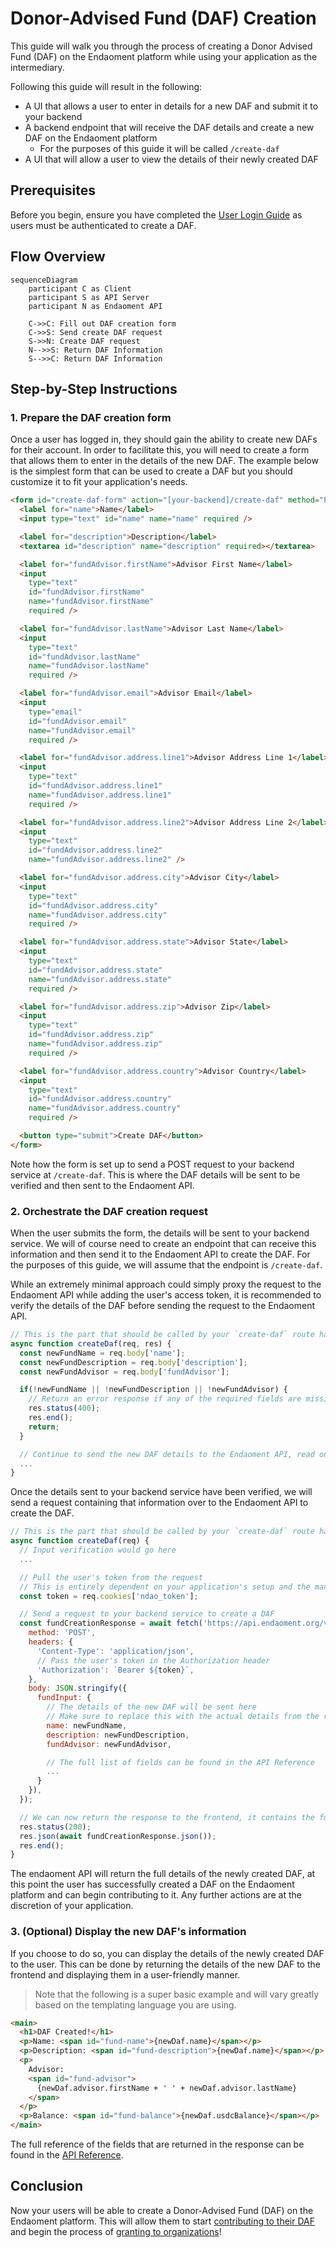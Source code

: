 # Donor-Advised Fund (DAF) Creation

This guide will walk you through the process of creating a Donor Advised Fund (DAF) on the Endaoment platform while using your application as the intermediary.

Following this guide will result in the following:

- A UI that allows a user to enter in details for a new DAF and submit it to your backend
- A backend endpoint that will receive the DAF details and create a new DAF on the Endaoment platform
  - For the purposes of this guide it will be called `/create-daf`
- A UI that will allow a user to view the details of their newly created DAF

## Prerequisites

Before you begin, ensure you have completed the [User Login Guide](./login-user.md) as users must be authenticated to create a DAF.

## Flow Overview

```mermaid
sequenceDiagram
    participant C as Client
    participant S as API Server
    participant N as Endaoment API

    C->>C: Fill out DAF creation form
    C->>S: Send create DAF request
    S->>N: Create DAF request
    N-->>S: Return DAF Information
    S-->>C: Return DAF Information
```

## Step-by-Step Instructions

### 1. Prepare the DAF creation form

Once a user has logged in, they should gain the ability to create new DAFs for their account. In order to facilitate this, you will need to create a form that allows them to enter in the details of the new DAF. The example below is the simplest form that can be used to create a DAF but you should customize it to fit your application's needs.

```html
<form id="create-daf-form" action="[your-backend]/create-daf" method="POST">
  <label for="name">Name</label>
  <input type="text" id="name" name="name" required />

  <label for="description">Description</label>
  <textarea id="description" name="description" required></textarea>

  <label for="fundAdvisor.firstName">Advisor First Name</label>
  <input
    type="text"
    id="fundAdvisor.firstName"
    name="fundAdvisor.firstName"
    required />

  <label for="fundAdvisor.lastName">Advisor Last Name</label>
  <input
    type="text"
    id="fundAdvisor.lastName"
    name="fundAdvisor.lastName"
    required />

  <label for="fundAdvisor.email">Advisor Email</label>
  <input
    type="email"
    id="fundAdvisor.email"
    name="fundAdvisor.email"
    required />

  <label for="fundAdvisor.address.line1">Advisor Address Line 1</label>
  <input
    type="text"
    id="fundAdvisor.address.line1"
    name="fundAdvisor.address.line1"
    required />

  <label for="fundAdvisor.address.line2">Advisor Address Line 2</label>
  <input
    type="text"
    id="fundAdvisor.address.line2"
    name="fundAdvisor.address.line2" />

  <label for="fundAdvisor.address.city">Advisor City</label>
  <input
    type="text"
    id="fundAdvisor.address.city"
    name="fundAdvisor.address.city"
    required />

  <label for="fundAdvisor.address.state">Advisor State</label>
  <input
    type="text"
    id="fundAdvisor.address.state"
    name="fundAdvisor.address.state"
    required />

  <label for="fundAdvisor.address.zip">Advisor Zip</label>
  <input
    type="text"
    id="fundAdvisor.address.zip"
    name="fundAdvisor.address.zip"
    required />

  <label for="fundAdvisor.address.country">Advisor Country</label>
  <input
    type="text"
    id="fundAdvisor.address.country"
    name="fundAdvisor.address.country"
    required />

  <button type="submit">Create DAF</button>
</form>
```

Note how the form is set up to send a POST request to your backend service at `/create-daf`. This is where the DAF details will be sent to be verified and then sent to the Endaoment API.

### 2. Orchestrate the DAF creation request

When the user submits the form, the details will be sent to your backend service. We will of course need to create an endpoint that can receive this information and then send it to the Endaoment API to create the DAF. For the purposes of this guide, we will assume that the endpoint is `/create-daf`.

While an extremely minimal approach could simply proxy the request to the Endaoment API while adding the user's access token, it is recommended to verify the details of the DAF before sending the request to the Endaoment API.

```js
// This is the part that should be called by your `create-daf` route handler
async function createDaf(req, res) {
  const newFundName = req.body['name'];
  const newFundDescription = req.body['description'];
  const newFundAdvisor = req.body['fundAdvisor'];

  if(!newFundName || !newFundDescription || !newFundAdvisor) {
    // Return an error response if any of the required fields are missing
    res.status(400);
    res.end();
    return;
  }

  // Continue to send the new DAF details to the Endaoment API, read on to see what goes here
  ...
}
```

Once the details sent to your backend service have been verified, we will send a request containing that information over to the Endaoment API to create the DAF.

```js
// This is the part that should be called by your `create-daf` route handler
async function createDaf(req) {
  // Input verification would go here
  ...

  // Pull the user's token from the request
  // This is entirely dependent on your application's setup and the manner in which you store tokens
  const token = req.cookies['ndao_token'];

  // Send a request to your backend service to create a DAF
  const fundCreationResponse = await fetch('https://api.endaoment.org/v1/funds', {
    method: 'POST',
    headers: {
      'Content-Type': 'application/json',
      // Pass the user's token in the Authorization header
      'Authorization': `Bearer ${token}`,
    },
    body: JSON.stringify({
      fundInput: {
        // The details of the new DAF will be sent here
        // Make sure to replace this with the actual details from the request
        name: newFundName,
        description: newFundDescription,
        fundAdvisor: newFundAdvisor,

        // The full list of fields can be found in the API Reference
        ...
      }
    }),
  });

  // We can now return the response to the frontend, it contains the full details of the new DAF
  res.status(200);
  res.json(await fundCreationResponse.json());
  res.end();
}
```

The endaoment API will return the full details of the newly created DAF, at this point the user has successfully created a DAF on the Endaoment platform and can begin contributing to it. Any further actions are at the discretion of your application.

### 3. (Optional) Display the new DAF's information

If you choose to do so, you can display the details of the newly created DAF to the user. This can be done by returning the details of the new DAF to the frontend and displaying them in a user-friendly manner.

> Note that the following is a super basic example and will vary greatly based on the templating language you are using.

```html
<main>
  <h1>DAF Created!</h1>
  <p>Name: <span id="fund-name">{newDaf.name}</span></p>
  <p>Description: <span id="fund-description">{newDaf.name}</span></p>
  <p>
    Advisor:
    <span id="fund-advisor">
      {newDaf.advisor.firstName + ' ' + newDaf.advisor.lastName}
    </span>
  </p>
  <p>Balance: <span id="fund-balance">{newDaf.usdcBalance}</span></p>
</main>
```

The full reference of the fields that are returned in the response can be found in the [API Reference](https://api.dev.endaoment.org/oas#/Funds/FundsController_processFund).

## Conclusion

Now your users will be able to create a Donor-Advised Fund (DAF) on the Endaoment platform. This will allow them to start [contributing to their DAF](./donate-to-daf.md) and begin the process of [granting to organizations](./grant-from-daf.md)!
